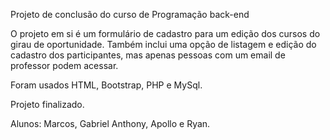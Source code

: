 Projeto de conclusão do curso de Programação back-end

O projeto em si é um formulário de cadastro para um edição dos cursos
do girau de oportunidade. Também inclui uma opção de listagem e edição do cadastro
dos participantes, mas apenas pessoas com um email de professor podem acessar.

Foram usados HTML, Bootstrap, PHP e MySql.

Projeto finalizado.

Alunos: Marcos, Gabriel Anthony, Apollo e Ryan.